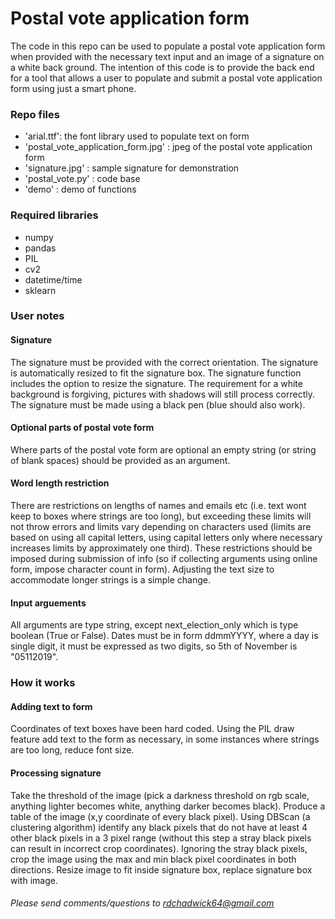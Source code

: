 # Postal vote application form

The code in this repo can be used to populate a postal vote application form when provided with the necessary text input and an image of a signature on a white back ground. The intention of this code is to provide the back end for a tool that allows a user to populate and submit a postal vote application form using just a smart phone.


### Repo files
- 'arial.ttf': the font library used to populate text on form 
- 'postal_vote_application_form.jpg' : jpeg of the postal vote application form 
- 'signature.jpg' : sample signature for demonstration
- 'postal_vote.py' : code base
- 'demo' : demo of functions

### Required libraries
- numpy
- pandas
- PIL
- cv2
- datetime/time
- sklearn


### User notes
#### Signature
The signature must be provided with the correct orientation. The signature is automatically resized to fit the signature box. The signature function includes the option to resize the signature. The requirement for a white background is forgiving, pictures with shadows will still process correctly. The signature must be made using a black pen (blue should also work). 

#### Optional parts of postal vote form
Where parts of the postal vote form are optional an empty string (or string of blank spaces) should be provided as an argument.

#### Word length restriction
There are restrictions on lengths of names and emails etc (i.e. text wont keep to boxes where strings are too long), but exceeding these limits will not throw errors and limits vary depending on characters used (limits are based on using all capital letters, using capital letters only where necessary increases limits by approximately one third). These restrictions should be imposed during submission of info (so if collecting arguments using online form, impose character count in form). Adjusting the text size to accommodate longer strings is a simple change.

#### Input arguements
All arguments are type string, except next_election_only which is type boolean (True or False). Dates must be in form ddmmYYYY, where a day is single digit, it must be expressed as two digits, so 5th of November is "05112019".



### How it works
#### Adding text to form
Coordinates of text boxes have been hard coded. Using the PIL draw feature add text to the form as necessary, in some instances where strings are too long, reduce font size.

#### Processing signature
Take the threshold of the image (pick a darkness threshold on rgb scale, anything  lighter becomes white, anything darker becomes black). Produce a table of the image (x,y coordinate of every black pixel). Using DBScan (a clustering algorithm) identify any black pixels that do not have at least 4 other black pixels in a 3 pixel range (without this step a stray black pixels can result in incorrect crop coordinates). Ignoring the stray black pixels, crop the image using the max and min black pixel coordinates in both directions. Resize image to fit inside signature box, replace signature box with image.


###### Please send comments/questions to rdchadwick64@gmail.com
